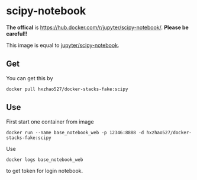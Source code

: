 # scipy-notebook

**The offical** is https://hub.docker.com/r/jupyter/scipy-notebook/. **Please be careful!!** 

This image is equal to [jupyter/scipy-notebook](https://hub.docker.com/r/jupyter/scipy-notebook/).


## Get
You can get this by 
```
docker pull hxzhao527/docker-stacks-fake:scipy
```

## Use
First start one container from image
```
docker run --name base_notebook_web -p 12346:8888 -d hxzhao527/docker-stacks-fake:scipy
```
Use 
```
docker logs base_notebook_web
``` 
to get token for login notebook.